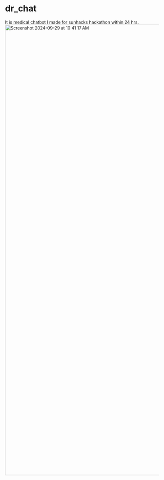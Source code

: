 # dr_chat
It is medical chatbot I made for sunhacks hackathon within 24 hrs.
<img width="1470" alt="Screenshot 2024-09-29 at 10 41 17 AM" src="https://github.com/user-attachments/assets/ecccc6a1-0ec4-4bc0-b835-64d909d67db6">
